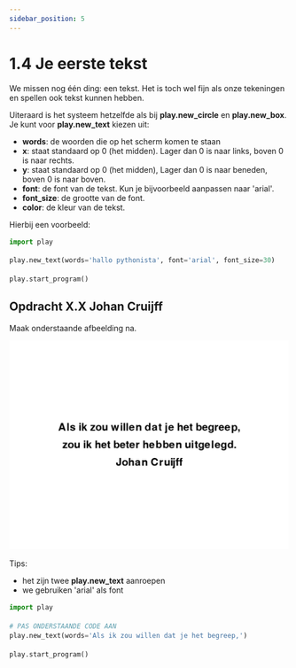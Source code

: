 ```yaml
---
sidebar_position: 5
---
```


# 1.4 Je eerste tekst
We missen nog één ding: een tekst. Het is toch wel fijn als onze tekeningen en spellen ook tekst kunnen hebben.

Uiteraard is het systeem hetzelfde als bij **play.new_circle** en **play.new_box**.
Je kunt voor **play.new_text** kiezen uit:
- **words**: de woorden die op het scherm komen te staan
- **x**: staat standaard op 0 (het midden). Lager dan 0 is naar links, boven 0 is naar rechts.
- **y**: staat standaard op 0 (het midden), Lager dan 0 is naar beneden, boven 0 is naar boven.
- **font**: de font van de tekst. Kun je bijvoorbeeld aanpassen naar 'arial'.
- **font_size**: de grootte van de font.
- **color**: de kleur van de tekst.

Hierbij een voorbeeld:

```python
import play

play.new_text(words='hallo pythonista', font='arial', font_size=30)

play.start_program()
```

## Opdracht X.X Johan Cruijff

Maak onderstaande afbeelding na.

![cruijff](cruijff.png)

Tips:
- het zijn twee **play.new_text** aanroepen
- we gebruiken 'arial' als font

```python
import play

# PAS ONDERSTAANDE CODE AAN
play.new_text(words='Als ik zou willen dat je het begreep,')

play.start_program()
```






